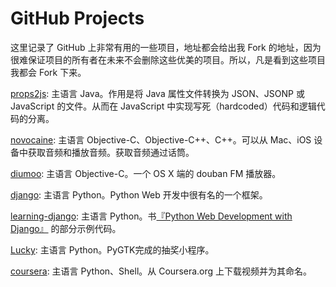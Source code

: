 GitHub Projects
===============

这里记录了 GitHub 上非常有用的一些项目，地址都会给出我 Fork 的地址，因为很难保证项目的所有者在未来不会删除这些优美的项目。所以，凡是看到这些项目我都会 Fork 下来。

[props2js][1]: 主语言 Java。作用是将 Java 属性文件转换为 JSON、JSONP 或 JavaScript 的文件。从而在 JavaScript 中实现写死（hardcoded）代码和逻辑代码的分离。

[novocaine][2]: 主语言 Objective-C、Objective-C++、C++。可以从 Mac、iOS 设备中获取音频和播放音频。获取音频通过话筒。

[diumoo][3]: 主语言 Objective-C。一个 OS X 端的 douban FM 播放器。

[django][4]: 主语言 Python。Python Web 开发中很有名的一个框架。

[learning-django][5]: 主语言 Python。书[『Python Web Development with Django』][6] 的部分示例代码。

[Lucky][7]: 主语言 Python。PyGTK完成的抽奖小程序。

[coursera][8]: 主语言 Python、Shell。从 Coursera.org 上下载视频并为其命名。

[1]: https://github.com/Ju2ender/props2js
[2]: https://github.com/Ju2ender/novocaine
[3]: https://github.com/Ju2ender/diumoo
[4]: https://github.com/Ju2ender/django
[5]: https://github.com/Ju2ender/learning-django
[6]: http://book.douban.com/review/5465791/
[7]: https://github.com/Ju2ender/Lucky
[8]: https://github.com/Ju2ender/coursera
